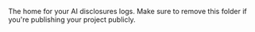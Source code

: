 The home for your AI disclosures logs. Make sure to remove this folder if you're publishing your project publicly.

